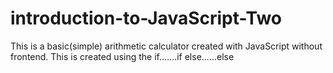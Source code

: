 # introduction-to-JavaScript-Two
This is a basic(simple) arithmetic calculator created with JavaScript without frontend.
This is created using the if.......if else......else
